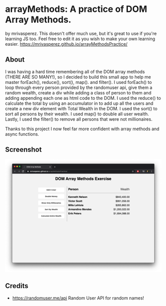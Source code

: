 # arrayMethods: A practice of DOM Array Methods.
by mrivasperez. This doesn't offer much use, but it's great to use if you're learning JS too. Feel free to edit it as you wish to make your own learning easier. https://mrivasperez.github.io/arrayMethodsPractice/

## About
I was having a hard time remembering all of the DOM array methods (THERE ARE SO MANY!), so I decided to build this small app to help me master forEach(), reduce(), sort(), map(). and filter().  I used forEach() to loop through every person provided by the randomuser api, give them a random wealth, create a div while adding a class of person to them and adding appending each one as html code to the DOM. I used the reduce() to calculate the total by using an accumulator in to add up all the users and create a new div element with Total Wealth in the DOM. I used the sort() to sort all persons by their wealth. I used map() to double all user wealth. Lastly, I used the filter() to remove all persons that were not millionaires.

Thanks to this project I now feel far more confident with array methods and async functions.

## Screenshot
![A screenshot](assets/screenshot.png)

## Credits
- https://randomuser.me/api Random User API for random names!
